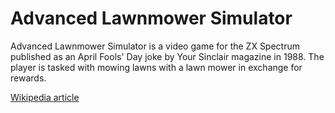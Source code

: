 # Advanced Lawnmower Simulator

Advanced Lawnmower Simulator is a video game for the ZX Spectrum published as an April Fools' Day joke by Your Sinclair magazine in 1988. The player is tasked with mowing lawns with a lawn mower in exchange for rewards.

[Wikipedia article](https://en.wikipedia.org/wiki/Advanced_Lawnmower_Simulator)
